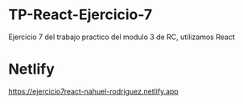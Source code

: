 ﻿# TP-React-Ejercicio-7
Ejercicio 7 del trabajo practico del modulo 3 de RC, utilizamos React
# Netlify
https://ejercicio7react-nahuel-rodriguez.netlify.app
